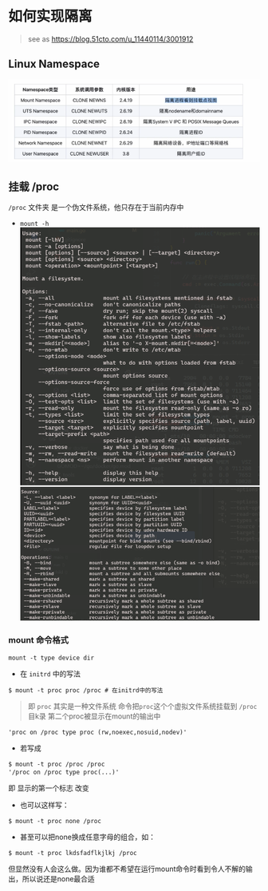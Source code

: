 # 如何实现隔离
> see as https://blog.51cto.com/u_11440114/3001912

## Linux Namespace
![](attachments/Pasted%20image%2020221002203038.png)

## 挂载 /proc

`/proc` 文件夹 是一个伪文件系统，他只存在于当前内存中
- `mount -h` 
![](attachments/Pasted%20image%2020221002165317.png)
![](attachments/Pasted%20image%2020221002165337.png)

### mount 命令格式
```shell
mount -t type device dir
```

- 在 `initrd` 中的写法
``` shell
$ mount -t proc proc /proc # 在initrd中的写法
```
> 即 `proc` 其实是一种文件系统
 命令把`proc`这个个虚拟文件系统挂载到 `/proc` 目k录
 第二个proc被显示在mount的输出中
```shell
'proc on /proc type proc (rw,noexec,nosuid,nodev)'
```

- 若写成
```shell
$ mount -t proc /proc /proc
'/proc on /proc type proc(...)'
```
即 显示的第一个标志 改变

- 也可以这样写：
```shell
$ mount -t proc none /proc
```
- 甚至可以把none换成任意字母的组合，如：
```shell
$ mount -t proc lkdsfadflkjlkj /proc
```
但显然没有人会这么做。因为谁都不希望在运行mount命令时看到令人不解的输出，所以说还是none最合适

